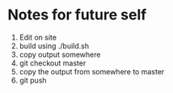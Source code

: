 # Notes for future self


1. Edit on site
2. build using ./build.sh
3. copy output somewhere
4. git checkout master
5. copy the output from somewhere to master
6. git push
